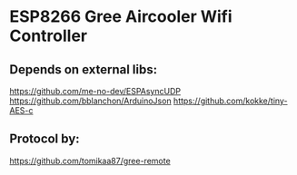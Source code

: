 # ESP8266 Gree Aircooler Wifi Controller

## Depends on external libs:
https://github.com/me-no-dev/ESPAsyncUDP
https://github.com/bblanchon/ArduinoJson
https://github.com/kokke/tiny-AES-c

## Protocol by:
https://github.com/tomikaa87/gree-remote